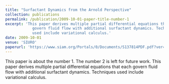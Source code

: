 ```yaml
---
title: "Surfactant Dynamics from the Arnold Perspective"
collection: publications
permalink: /publication/2009-10-01-paper-title-number-1
excerpt: 'This paper derives multiple partial differential equations that each 
            govern fluid flow with additional surfactant dynamics. Techniques 
            used include variational calculus.'
date: 2009-10-01
venue: 'SIURO'
paperurl: 'https://www.siam.org/Portals/0/Documents/S137814PDF.pdf?ver=2021-09-23-070035-370'
---
```

This paper is about the number 1. The number 2 is left for future work. This 
paper derives multiple partial differential equations that each govern fluid 
flow with additional surfactant dynamics. Techniques used include variational 
calculus. 